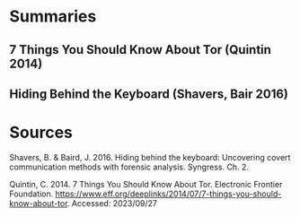 # Summaries

## 7 Things You Should Know About Tor (Quintin 2014)

## Hiding Behind the Keyboard (Shavers, Bair 2016)

# Sources

Shavers, B. & Baird, J. 2016. Hiding behind the keyboard: Uncovering covert communication methods with forensic analysis. Syngress. Ch. 2.

Quintin, C. 2014. 7 Things You Should Know About Tor. Electronic Frontier Foundation. https://www.eff.org/deeplinks/2014/07/7-things-you-should-know-about-tor. Accessed: 2023/09/27
